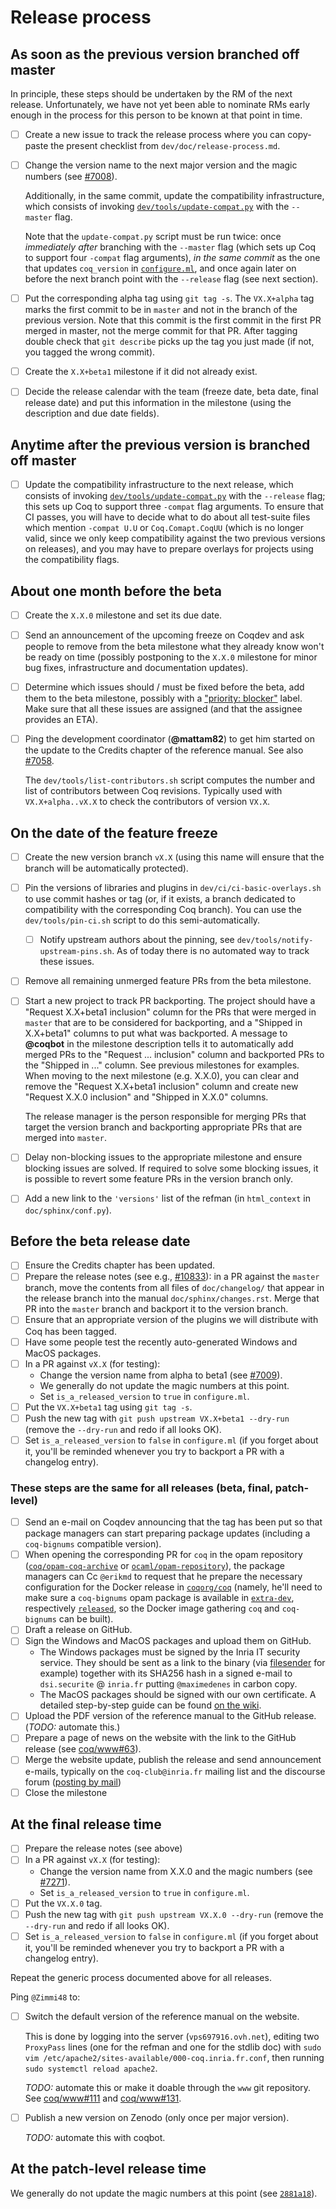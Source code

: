 # Release process #

## As soon as the previous version branched off master ##

In principle, these steps should be undertaken by the RM of the next
release. Unfortunately, we have not yet been able to nominate RMs
early enough in the process for this person to be known at that point
in time.

- [ ] Create a new issue to track the release process where you can copy-paste
  the present checklist from `dev/doc/release-process.md`.
- [ ] Change the version name to the next major version and the magic
  numbers (see [#7008](https://github.com/coq/coq/pull/7008/files)).

  Additionally, in the same commit, update the compatibility
  infrastructure, which consists of invoking
  [`dev/tools/update-compat.py`](../tools/update-compat.py) with the
  `--master` flag.

  Note that the `update-compat.py` script must be run twice: once
  *immediately after* branching with the `--master` flag (which sets
  up Coq to support four `-compat` flag arguments), *in the same
  commit* as the one that updates `coq_version` in
  [`configure.ml`](../../configure.ml), and once again later on before
  the next branch point with the `--release` flag (see next section).
- [ ] Put the corresponding alpha tag using `git tag -s`.
  The `VX.X+alpha` tag marks the first commit to be in `master` and not in the
  branch of the previous version. Note that this commit is the first commit
  in the first PR merged in master, not the merge commit for that PR.
  After tagging double check that `git describe` picks up
  the tag you just made (if not, you tagged the wrong commit).
- [ ] Create the `X.X+beta1` milestone if it did not already exist.
- [ ] Decide the release calendar with the team (freeze date, beta date, final
  release date) and put this information in the milestone (using the
  description and due date fields).

## Anytime after the previous version is branched off master ##

- [ ] Update the compatibility infrastructure to the next release,
  which consists of invoking
  [`dev/tools/update-compat.py`](../tools/update-compat.py) with the
  `--release` flag; this sets up Coq to support three `-compat` flag
  arguments.  To ensure that CI passes, you will have to decide what
  to do about all test-suite files which mention `-compat U.U` or
  `Coq.Comapt.CoqUU` (which is no longer valid, since we only keep
  compatibility against the two previous versions on releases), and
  you may have to prepare overlays for projects using the
  compatibility flags.

## About one month before the beta ##

- [ ] Create the `X.X.0` milestone and set its due date.
- [ ] Send an announcement of the upcoming freeze on Coqdev and ask people to
  remove from the beta milestone what they already know won't be ready on time
  (possibly postponing to the `X.X.0` milestone for minor bug fixes,
  infrastructure and documentation updates).
- [ ] Determine which issues should / must be fixed before the beta, add them
  to the beta milestone, possibly with a
  ["priority: blocker"](https://github.com/coq/coq/labels/priority%3A%20blocker)
  label. Make sure that all these issues are assigned (and that the assignee
  provides an ETA).
- [ ] Ping the development coordinator (**@mattam82**) to get him started on
  the update to the Credits chapter of the reference manual.
  See also [#7058](https://github.com/coq/coq/issues/7058).

  The `dev/tools/list-contributors.sh` script computes the number and
  list of contributors between Coq revisions. Typically used with
  `VX.X+alpha..vX.X` to check the contributors of version `VX.X`.

## On the date of the feature freeze ##

- [ ] Create the new version branch `vX.X` (using this name will ensure that
  the branch will be automatically protected).
- [ ] Pin the versions of libraries and plugins in
  `dev/ci/ci-basic-overlays.sh` to use commit hashes or tag (or, if it
  exists, a branch dedicated to compatibility with the corresponding
  Coq branch). You can use the `dev/tools/pin-ci.sh` script to do this
  semi-automatically.
  - [ ] Notify upstream authors about the pinning, see
    `dev/tools/notify-upstream-pins.sh`. As of today there is no automated
    way to track these issues.
- [ ] Remove all remaining unmerged feature PRs from the beta milestone.
- [ ] Start a new project to track PR backporting. The project should
  have a "Request X.X+beta1 inclusion" column for the PRs that were
  merged in `master` that are to be considered for backporting, and a
  "Shipped in X.X+beta1" columns to put what was backported. A message
  to **@coqbot** in the milestone description tells it to
  automatically add merged PRs to the "Request ... inclusion" column
  and backported PRs to the "Shipped in ..." column. See previous
  milestones for examples. When moving to the next milestone
  (e.g. X.X.0), you can clear and remove the "Request X.X+beta1
  inclusion" column and create new "Request X.X.0 inclusion" and
  "Shipped in X.X.0" columns.

  The release manager is the person responsible for merging PRs that
  target the version branch and backporting appropriate PRs that are
  merged into `master`.
- [ ] Delay non-blocking issues to the appropriate milestone and ensure
  blocking issues are solved. If required to solve some blocking issues,
  it is possible to revert some feature PRs in the version branch only.
- [ ] Add a new link to the ``'versions'`` list of the refman (in
      ``html_context`` in ``doc/sphinx/conf.py``).

## Before the beta release date ##

- [ ] Ensure the Credits chapter has been updated.
- [ ] Prepare the release notes (see e.g.,
  [#10833](https://github.com/coq/coq/pull/10833)): in a PR against the `master`
  branch, move the contents from all files of `doc/changelog/` that appear in
  the release branch into the manual `doc/sphinx/changes.rst`. Merge that PR
  into the `master` branch and backport it to the version branch.
- [ ] Ensure that an appropriate version of the plugins we will distribute with
  Coq has been tagged.
- [ ] Have some people test the recently auto-generated Windows and MacOS
  packages.
- [ ] In a PR against `vX.X` (for testing):
  - Change the version name from alpha to beta1 (see
  [#7009](https://github.com/coq/coq/pull/7009/files)).
  - We generally do not update the magic numbers at this point.
  - Set `is_a_released_version` to `true` in `configure.ml`.
- [ ] Put the `VX.X+beta1` tag using `git tag -s`.
- [ ] Push the new tag with `git push upstream VX.X+beta1 --dry-run`
  (remove the `--dry-run` and redo if all looks OK).
- [ ] Set `is_a_released_version` to `false` in `configure.ml`
  (if you forget about it, you'll be reminded whenever you try to
  backport a PR with a changelog entry).

### These steps are the same for all releases (beta, final, patch-level) ###

- [ ] Send an e-mail on Coqdev announcing that the tag has been put so that
  package managers can start preparing package updates (including a
  `coq-bignums` compatible version).
- [ ] When opening the corresponding PR for `coq` in the opam repository ([`coq/opam-coq-archive`](https://github.com/coq/opam-coq-archive) or [`ocaml/opam-repository`](https://github.com/ocaml/opam-repository)),
  the package managers can Cc `@erikmd` to request that he prepare the necessary configuration for the Docker release in [`coqorg/coq`](https://hub.docker.com/r/coqorg/coq)
  (namely, he'll need to make sure a `coq-bignums` opam package is available in [`extra-dev`](https://github.com/coq/opam-coq-archive/tree/master/extra-dev), respectively [`released`](https://github.com/coq/opam-coq-archive/tree/master/released), so the Docker image gathering `coq` and `coq-bignums` can be built).
- [ ] Draft a release on GitHub.
- [ ] Sign the Windows and MacOS packages and upload them on GitHub.
  + The Windows packages must be signed by the Inria IT security service. They
    should be sent as a link to the binary (via [filesender](https://filesender.renater.fr) for example)
    together with its SHA256 hash in a signed e-mail to `dsi.securite` @ `inria.fr`
    putting `@maximedenes` in carbon copy.
  + The MacOS packages should be signed with our own certificate. A detailed step-by-step guide can be found [on the wiki](https://github.com/coq/coq/wiki/SigningReleases).
- [ ] Upload the PDF version of the reference manual to the GitHub release. (*TODO:* automate this.)
- [ ] Prepare a page of news on the website with the link to the GitHub release
  (see [coq/www#63](https://github.com/coq/www/pull/63)).
- [ ] Merge the website update, publish the release
  and send announcement e-mails, typically on
  the `coq-club@inria.fr` mailing list and the discourse forum
    ([posting by mail](https://github.com/coq/coq/wiki/Discourse))
- [ ] Close the milestone

## At the final release time ##

- [ ] Prepare the release notes (see above)
- [ ] In a PR against `vX.X` (for testing):
  - Change the version name from X.X.0 and the magic numbers (see
  [#7271](https://github.com/coq/coq/pull/7271/files)).
  - Set `is_a_released_version` to `true` in `configure.ml`.
- [ ] Put the `VX.X.0` tag.
- [ ] Push the new tag with `git push upstream VX.X.0 --dry-run`
  (remove the `--dry-run` and redo if all looks OK).
- [ ] Set `is_a_released_version` to `false` in `configure.ml`
  (if you forget about it, you'll be reminded whenever you try to
  backport a PR with a changelog entry).

Repeat the generic process documented above for all releases.

Ping `@Zimmi48` to:

- [ ] Switch the default version of the reference manual on the website.

  This is done by logging into the server (`vps697916.ovh.net`),
  editing two `ProxyPass` lines (one for the refman and one for the
  stdlib doc) with `sudo vim /etc/apache2/sites-available/000-coq.inria.fr.conf`,
  then running `sudo systemctl reload apache2`.

  *TODO:* automate this or make it doable through the `www` git
  repository. See [coq/www#111](https://github.com/coq/www/issues/111)
  and [coq/www#131](https://github.com/coq/www/issues/131).

- [ ] Publish a new version on Zenodo (only once per major version).

  *TODO:* automate this with coqbot.

## At the patch-level release time ##

We generally do not update the magic numbers at this point (see
[`2881a18`](https://github.com/coq/coq/commit/2881a18)).
